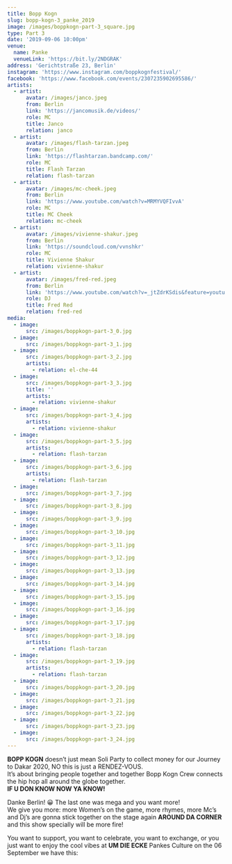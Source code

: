 ```yaml
---
title: Bopp Kogn
slug: bopp-kogn-3_panke_2019
image: /images/boppkogn-part-3_square.jpg
type: Part 3
date: '2019-09-06 10:00pm'
venue:
  name: Panke
  venueLink: 'https://bit.ly/2NDGRAK'
address: 'Gerichtstraße 23, Berlin'
instagram: 'https://www.instagram.com/boppkognfestival/'
facebook: 'https://www.facebook.com/events/2307235902695586/'
artists:
  - artist:
      avatar: /images/janco.jpeg
      from: Berlin
      link: 'https://jancomusik.de/videos/'
      role: MC
      title: Janco
      relation: janco
  - artist:
      avatar: /images/flash-tarzan.jpeg
      from: Berlin
      link: 'https://flashtarzan.bandcamp.com/'
      role: MC
      title: Flash Tarzan
      relation: flash-tarzan
  - artist:
      avatar: /images/mc-cheek.jpeg
      from: Berlin
      link: 'https://www.youtube.com/watch?v=MRMYVQFIvvA'
      role: MC
      title: MC Cheek
      relation: mc-cheek
  - artist:
      avatar: /images/vivienne-shakur.jpeg
      from: Berlin
      link: 'https://soundcloud.com/vvnshkr'
      role: MC
      title: Vivienne Shakur
      relation: vivienne-shakur
  - artist:
      avatar: /images/fred-red.jpeg
      from: Berlin
      link: 'https://www.youtube.com/watch?v=_jtZdrKSdis&feature=youtu.be'
      role: DJ
      title: Fred Red
      relation: fred-red
media:
  - image:
      src: /images/boppkogn-part-3_0.jpg
  - image:
      src: /images/boppkogn-part-3_1.jpg
  - image:
      src: /images/boppkogn-part-3_2.jpg
      artists:
        - relation: el-che-44
  - image:
      src: /images/boppkogn-part-3_3.jpg
      title: ''
      artists:
        - relation: vivienne-shakur
  - image:
      src: /images/boppkogn-part-3_4.jpg
      artists:
        - relation: vivienne-shakur
  - image:
      src: /images/boppkogn-part-3_5.jpg
      artists:
        - relation: flash-tarzan
  - image:
      src: /images/boppkogn-part-3_6.jpg
      artists:
        - relation: flash-tarzan
  - image:
      src: /images/boppkogn-part-3_7.jpg
  - image:
      src: /images/boppkogn-part-3_8.jpg
  - image:
      src: /images/boppkogn-part-3_9.jpg
  - image:
      src: /images/boppkogn-part-3_10.jpg
  - image:
      src: /images/boppkogn-part-3_11.jpg
  - image:
      src: /images/boppkogn-part-3_12.jpg
  - image:
      src: /images/boppkogn-part-3_13.jpg
  - image:
      src: /images/boppkogn-part-3_14.jpg
  - image:
      src: /images/boppkogn-part-3_15.jpg
  - image:
      src: /images/boppkogn-part-3_16.jpg
  - image:
      src: /images/boppkogn-part-3_17.jpg
  - image:
      src: /images/boppkogn-part-3_18.jpg
      artists:
        - relation: flash-tarzan
  - image:
      src: /images/boppkogn-part-3_19.jpg
      artists:
        - relation: flash-tarzan
  - image:
      src: /images/boppkogn-part-3_20.jpg
  - image:
      src: /images/boppkogn-part-3_21.jpg
  - image:
      src: /images/boppkogn-part-3_22.jpg
  - image:
      src: /images/boppkogn-part-3_23.jpg
  - image:
      src: /images/boppkogn-part-3_24.jpg
---
```

**BOPP KOGN** doesnʼt just mean Soli Party to collect money for our Journey to Dakar 2020, NO this is just a RENDEZ-VOUS.  
 Itʼs about bringing people together and together Bopp Kogn Crew connects the hip hop all around the globe together.  
**IF U DON KNOW NOW YA KNOW!**  
  
Danke Berlin! 😀 The last one was mega and you want more!  
 We give you more: more Womenʼs on the game, more rhymes, more Mcʼs and Djʼs are gonna stick together on the stage again **AROUND DA CORNER** and this show specially will be more fire!  
  
 You want to support, you want to celebrate, you want to exchange, or you just want to enjoy the cool vibes at **UM DIE ECKE** Pankes Culture on the 06 September we have this:  

